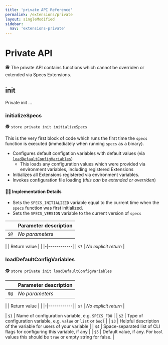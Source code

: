 ```yaml
---
title: 'private API Reference'
permalink: /extensions/private
layout: singleModified
sidebar:
  nav: 'extensions-private'
---
```


# Private API

🕵️ The private API contains functions which cannot be overriden or extended via Specs Extensions.

## init

Private init ...
### initializeSpecs

🕵️ `store private init initializeSpecs`

This is the very first block of code which runs the first time the `specs`
function is executed (immediately when running `specs` as a binary).

- Configures default configation variables with default values (via [`loadDefaultConfigVariables`](#loadDefaultConfigVariables))
  - This loads any configuration values which were provided via environment variables, including registered Extensions
- Initializes all Extensions registered via environment variables.
- Invokes configuration file loading (_this can be extended or overriden_)

#### 👩‍💻 Implementation Details

- Sets the `SPECS_INITIALIZED` variable equal to the current time when the `specs` function was first initialized.
- Sets the `SPECS_VERSION` variable to the current version of `specs`

| | Parameter description |
|-|------------|
| `$@` | _No parameters_ |

| | Return value | |
|-|------------|
| `$?` | _No explicit return_ |

### loadDefaultConfigVariables

🕵️ `store private init loadDefaultConfigVariables`

| | Parameter description |
|-|------------|
| `$@` | _No parameters_ |

| | Return value | |
|-|------------|
| `$?` | _No explicit return_ |

| `$1` | Name of configuration variable, e.g. `SPECS_FOO` |
| `$2` | Type of configuration variable, e.g. `value` or `list` or `bool` |
| `$3` | Helpful description of the variable for users of your variable |
| `$4` | Space-separated list of CLI flags for configuring this variable, if any |
| `$5` | Default value, if any. For `bool` values this should be `true` or empty string for false. |
